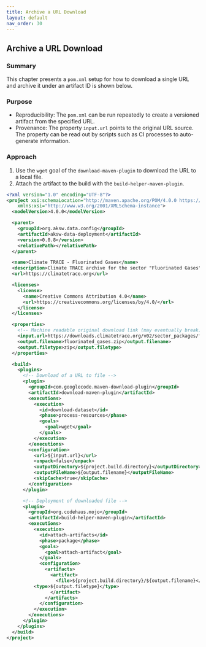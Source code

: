 ```yaml
---
title: Archive a URL Download
layout: default
nav_order: 30
---
```


## Archive a URL Download

### Summary

This chapter presents a `pom.xml` setup for how to download a single URL and archive it under an artifact ID is shown below.

### Purpose

* Reproducibility: The `pom.xml` can be run repeatedly to create a versioned artifact from the specified URL.
* Provenance: The property `input.url` points to the original URL source. The property can be read out by scripts such as CI processes to auto-generate information.


### Approach

1. Use the `wget` goal of the `download-maven-plugin` to download the URL to a local file.
2. Attach the artifact to the build with the `build-helper-maven-plugin`.

```xml
<?xml version="1.0" encoding="UTF-8"?>
<project xsi:schemaLocation="http://maven.apache.org/POM/4.0.0 https://maven.apache.org/xsd/maven-4.0.0.xsd" xmlns="http://maven.apache.org/POM/4.0.0"
    xmlns:xsi="http://www.w3.org/2001/XMLSchema-instance">
  <modelVersion>4.0.0</modelVersion>

  <parent>
    <groupId>org.aksw.data.config</groupId>
    <artifactId>aksw-data-deployment</artifactId>
    <version>0.0.8</version>
    <relativePath></relativePath>
  </parent>

  <name>Climate TRACE - Fluorinated Gases</name>
  <description>Climate TRACE archive for the sector "Fluorinated Gases".</description>
  <url>https://climatetrace.org</url>

  <licenses>    
    <license>
      <name>Creative Commons Attribution 4.0</name>
      <url>https://creativecommons.org/licenses/by/4.0/</url>
    </license>
  </licenses>

  <properties>
    <!-- Machine readable original download link (may eventually break) -->
    <input.url>https://downloads.climatetrace.org/v02/sector_packages/fluorinated_gases.zip</input.url>
    <output.filename>fluorinated_gases.zip</output.filename>
    <output.filetype>zip</output.filetype>
  </properties>

  <build>
    <plugins>    
      <!-- Download of a URL to file -->
      <plugin>
        <groupId>com.googlecode.maven-download-plugin</groupId>
        <artifactId>download-maven-plugin</artifactId>
        <executions>
          <execution>
            <id>download-dataset</id>
            <phase>process-resources</phase>
            <goals>
              <goal>wget</goal>
            </goals>
          </execution>
        </executions>
        <configuration>
          <url>${input.url}</url>
          <unpack>false</unpack>
          <outputDirectory>${project.build.directory}</outputDirectory>
          <outputFileName>${output.filename}</outputFileName>
          <skipCache>true</skipCache>
        </configuration>
      </plugin>

      <!-- Deployment of downloaded file -->
      <plugin>
        <groupId>org.codehaus.mojo</groupId>
        <artifactId>build-helper-maven-plugin</artifactId>
        <executions>
          <execution>
            <id>attach-artifacts</id>
            <phase>package</phase>
            <goals>
              <goal>attach-artifact</goal>
            </goals>
            <configuration>
              <artifacts>
                <artifact>
                  <file>${project.build.directory}/${output.filename}</file>
		  <type>${output.filetype}</type>
                </artifact>
              </artifacts>
            </configuration>
          </execution>
        </executions>
      </plugin>
    </plugins>
  </build>
</project>
```

